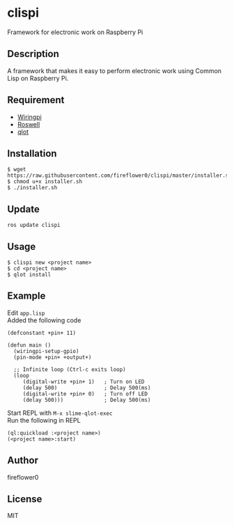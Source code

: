 # clispi

Framework for electronic work on Raspberry Pi

## Description

A framework that makes it easy to perform electronic work using Common Lisp on Raspberry Pi.

## Requirement

* [Wiringpi](http://wiringpi.com/)
* [Roswell](https://github.com/roswell/roswell)
* [qlot](https://github.com/fukamachi/qlot)

## Installation

```
$ wget https://raw.githubusercontent.com/fireflower0/clispi/master/installer.sh
$ chmod u+x installer.sh
$ ./installer.sh
```

## Update

```
ros update clispi
```

## Usage

```
$ clispi new <project name>
$ cd <project name>
$ qlot install
```

## Example

Edit `app.lisp`  
Added the following code

```
(defconstant +pin+ 11)

(defun main ()
  (wiringpi-setup-gpio)
  (pin-mode +pin+ +output+)

  ;; Infinite loop (Ctrl-c exits loop)
  (loop
     (digital-write +pin+ 1)   ; Turn on LED
     (delay 500)               ; Delay 500(ms)
     (digital-write +pin+ 0)   ; Turn off LED
     (delay 500)))             ; Delay 500(ms)
```

Start REPL with `M-x slime-qlot-exec`  
Run the following in REPL

```
(ql:quickload :<project name>)
(<project name>:start)
```

## Author

fireflower0

## License

MIT

